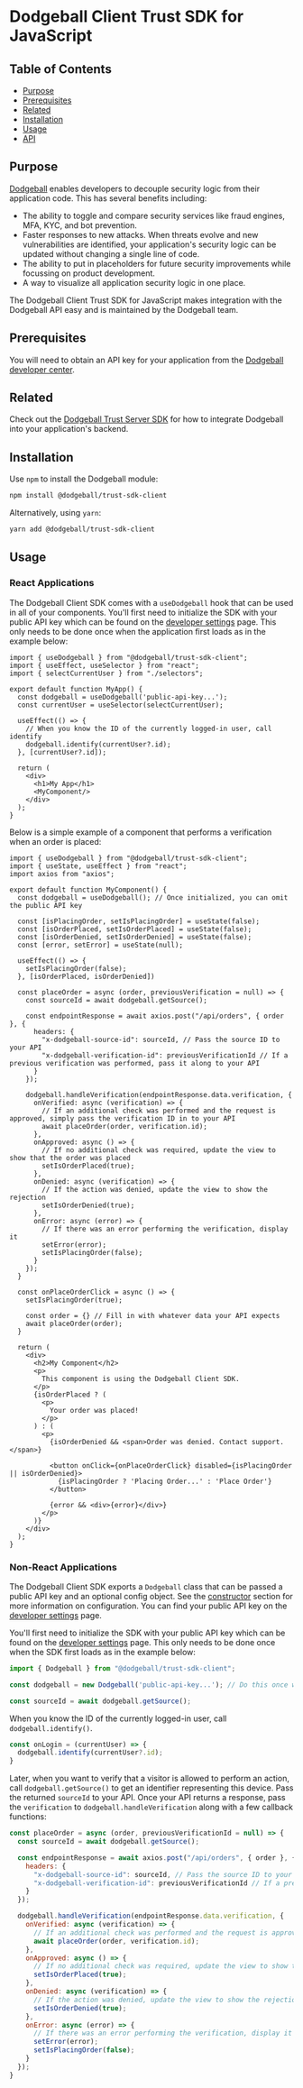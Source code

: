 # Dodgeball Client Trust SDK for JavaScript

## Table of Contents
- [Purpose](#purpose)
- [Prerequisites](#prerequisites)
- [Related](#related)
- [Installation](#installation)
- [Usage](#usage)
- [API](#api)

## Purpose
[Dodgeball](https://dodgeballhq.com) enables developers to decouple security logic from their application code. This has several benefits including:
- The ability to toggle and compare security services like fraud engines, MFA, KYC, and bot prevention.
- Faster responses to new attacks. When threats evolve and new vulnerabilities are identified, your application's security logic can be updated without changing a single line of code.
- The ability to put in placeholders for future security improvements while focussing on product development.
- A way to visualize all application security logic in one place.

The Dodgeball Client Trust SDK for JavaScript makes integration with the Dodgeball API easy and is maintained by the Dodgeball team.

## Prerequisites
You will need to obtain an API key for your application from the [Dodgeball developer center](https://app.dodgeballhq.com/developer).

## Related
Check out the [Dodgeball Trust Server SDK](https://npmjs.com/package/@dodgeball/trust-sdk-server) for how to integrate Dodgeball into your application's backend.

## Installation
Use `npm` to install the Dodgeball module:
```sh
npm install @dodgeball/trust-sdk-client
```

Alternatively, using `yarn`:
```sh
yarn add @dodgeball/trust-sdk-client
```

## Usage

### React Applications

The Dodgeball Client SDK comes with a `useDodgeball` hook that can be used in all of your components.
You'll first need to initialize the SDK with your public API key which can be found on the [developer settings](https://app.dodgeballhq.com/developer) page. This only needs to be done once when the application first loads as in the example below:

```tsx
import { useDodgeball } from "@dodgeball/trust-sdk-client";
import { useEffect, useSelector } from "react";
import { selectCurrentUser } from "./selectors";

export default function MyApp() {
  const dodgeball = useDodgeball('public-api-key...');
  const currentUser = useSelector(selectCurrentUser);

  useEffect(() => {
    // When you know the ID of the currently logged-in user, call identify
    dodgeball.identify(currentUser?.id);
  }, [currentUser?.id]);

  return (
    <div>
      <h1>My App</h1>
      <MyComponent/>
    </div>
  );
}
```

Below is a simple example of a component that performs a verification when an order is placed:

```tsx
import { useDodgeball } from "@dodgeball/trust-sdk-client";
import { useState, useEffect } from "react";
import axios from "axios";

export default function MyComponent() {
  const dodgeball = useDodgeball(); // Once initialized, you can omit the public API key

  const [isPlacingOrder, setIsPlacingOrder] = useState(false);
  const [isOrderPlaced, setIsOrderPlaced] = useState(false);
  const [isOrderDenied, setIsOrderDenied] = useState(false);
  const [error, setError] = useState(null);

  useEffect(() => {
    setIsPlacingOrder(false);
  }, [isOrderPlaced, isOrderDenied])

  const placeOrder = async (order, previousVerification = null) => {
    const sourceId = await dodgeball.getSource();

    const endpointResponse = await axios.post("/api/orders", { order }, {
      headers: {
        "x-dodgeball-source-id": sourceId, // Pass the source ID to your API
        "x-dodgeball-verification-id": previousVerificationId // If a previous verification was performed, pass it along to your API
      }
    });

    dodgeball.handleVerification(endpointResponse.data.verification, {
      onVerified: async (verification) => {
        // If an additional check was performed and the request is approved, simply pass the verification ID in to your API
        await placeOrder(order, verification.id);
      },
      onApproved: async () => {
        // If no additional check was required, update the view to show that the order was placed
        setIsOrderPlaced(true);
      },
      onDenied: async (verification) => {
        // If the action was denied, update the view to show the rejection
        setIsOrderDenied(true);
      },
      onError: async (error) => {
        // If there was an error performing the verification, display it
        setError(error);
        setIsPlacingOrder(false);
      }
    });
  }

  const onPlaceOrderClick = async () => {
    setIsPlacingOrder(true);

    const order = {} // Fill in with whatever data your API expects
    await placeOrder(order);
  }

  return (
    <div>
      <h2>My Component</h2>
      <p>
        This component is using the Dodgeball Client SDK.
      </p>
      {isOrderPlaced ? (
        <p>
          Your order was placed!
        </p>
      ) : (
        <p>
          {isOrderDenied && <span>Order was denied. Contact support.</span>}

          <button onClick={onPlaceOrderClick} disabled={isPlacingOrder || isOrderDenied}>
            {isPlacingOrder ? 'Placing Order...' : 'Place Order'}
          </button>

          {error && <div>{error}</div>}
        </p>
      )}
    </div>
  );
}
```

### Non-React Applications

The Dodgeball Client SDK exports a `Dodgeball` class that can be passed a public API key and an optional config object. See the [constructor](#constructor) section for more information on configuration. You can find your public API key on the [developer settings](https://app.dodgeballhq.com/developer) page. 

You'll first need to initialize the SDK with your public API key which can be found on the [developer settings](https://app.dodgeballhq.com/developer) page. This only needs to be done once when the SDK first loads as in the example below:

```js
import { Dodgeball } from "@dodgeball/trust-sdk-client";

const dodgeball = new Dodgeball('public-api-key...'); // Do this once when your application first loads

const sourceId = await dodgeball.getSource();
```

When you know the ID of the currently logged-in user, call `dodgeball.identify()`.

```js
const onLogin = (currentUser) => {
  dodgeball.identify(currentUser?.id);
}
```

Later, when you want to verify that a visitor is allowed to perform an action, call `dodgeball.getSource()` to get an identifier representing this device. Pass the returned `sourceId` to your API. Once your API returns a response, pass the `verification` to `dodgeball.handleVerification` along with a few callback functions:

```js
const placeOrder = async (order, previousVerificationId = null) => {
  const sourceId = await dodgeball.getSource();

  const endpointResponse = await axios.post("/api/orders", { order }, {
    headers: {
      "x-dodgeball-source-id": sourceId, // Pass the source ID to your API
      "x-dodgeball-verification-id": previousVerificationId // If a previous verification was performed, pass it along to your API
    }
  });

  dodgeball.handleVerification(endpointResponse.data.verification, {
    onVerified: async (verification) => {
      // If an additional check was performed and the request is approved, simply pass the verification ID in to your API
      await placeOrder(order, verification.id);
    },
    onApproved: async () => {
      // If no additional check was required, update the view to show that the order was placed
      setIsOrderPlaced(true);
    },
    onDenied: async (verification) => {
      // If the action was denied, update the view to show the rejection
      setIsOrderDenied(true);
    },
    onError: async (error) => {
      // If there was an error performing the verification, display it
      setError(error);
      setIsPlacingOrder(false);
    }
  });
}
```
